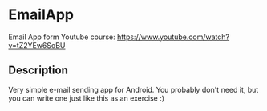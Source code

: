 # EmailApp
Email App form Youtube course: https://www.youtube.com/watch?v=tZ2YEw6SoBU

## Description
Very simple e-mail sending app for Android. You probably don't need it, but you can write one just like this as an exercise :)

